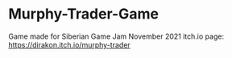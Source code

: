 # Murphy-Trader-Game

Game made for Siberian Game Jam November 2021
itch.io page: https://dirakon.itch.io/murphy-trader
